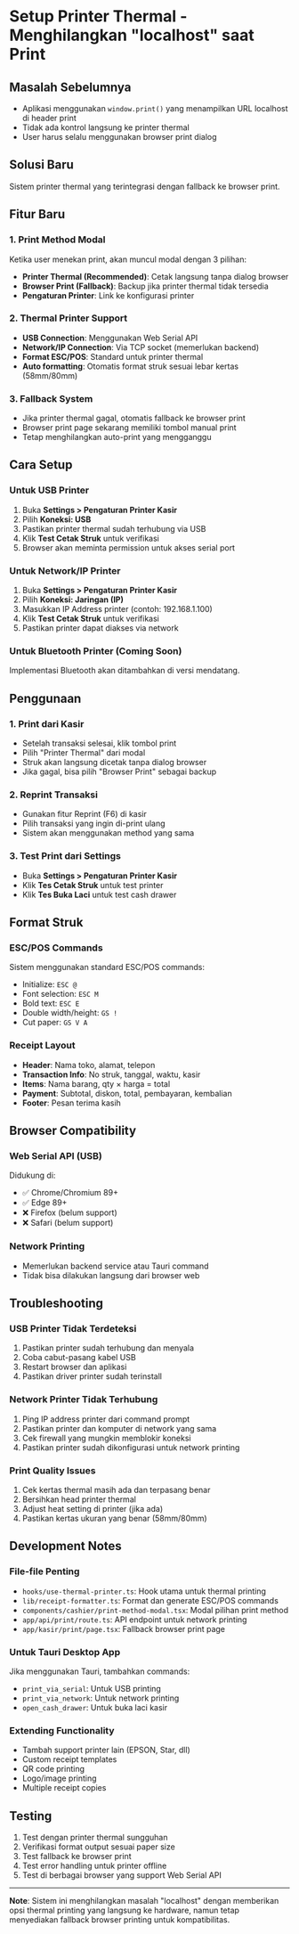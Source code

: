 # Setup Printer Thermal - Menghilangkan "localhost" saat Print

## Masalah Sebelumnya
- Aplikasi menggunakan `window.print()` yang menampilkan URL localhost di header print
- Tidak ada kontrol langsung ke printer thermal
- User harus selalu menggunakan browser print dialog

## Solusi Baru
Sistem printer thermal yang terintegrasi dengan fallback ke browser print.

## Fitur Baru

### 1. Print Method Modal
Ketika user menekan print, akan muncul modal dengan 3 pilihan:
- **Printer Thermal (Recommended)**: Cetak langsung tanpa dialog browser
- **Browser Print (Fallback)**: Backup jika printer thermal tidak tersedia
- **Pengaturan Printer**: Link ke konfigurasi printer

### 2. Thermal Printer Support
- **USB Connection**: Menggunakan Web Serial API
- **Network/IP Connection**: Via TCP socket (memerlukan backend)
- **Format ESC/POS**: Standard untuk printer thermal
- **Auto formatting**: Otomatis format struk sesuai lebar kertas (58mm/80mm)

### 3. Fallback System
- Jika printer thermal gagal, otomatis fallback ke browser print
- Browser print page sekarang memiliki tombol manual print
- Tetap menghilangkan auto-print yang mengganggu

## Cara Setup

### Untuk USB Printer
1. Buka **Settings > Pengaturan Printer Kasir**
2. Pilih **Koneksi: USB**
3. Pastikan printer thermal sudah terhubung via USB
4. Klik **Test Cetak Struk** untuk verifikasi
5. Browser akan meminta permission untuk akses serial port

### Untuk Network/IP Printer
1. Buka **Settings > Pengaturan Printer Kasir**
2. Pilih **Koneksi: Jaringan (IP)**
3. Masukkan IP Address printer (contoh: 192.168.1.100)
4. Klik **Test Cetak Struk** untuk verifikasi
5. Pastikan printer dapat diakses via network

### Untuk Bluetooth Printer (Coming Soon)
Implementasi Bluetooth akan ditambahkan di versi mendatang.

## Penggunaan

### 1. Print dari Kasir
- Setelah transaksi selesai, klik tombol print
- Pilih "Printer Thermal" dari modal
- Struk akan langsung dicetak tanpa dialog browser
- Jika gagal, bisa pilih "Browser Print" sebagai backup

### 2. Reprint Transaksi
- Gunakan fitur Reprint (F6) di kasir
- Pilih transaksi yang ingin di-print ulang
- Sistem akan menggunakan method yang sama

### 3. Test Print dari Settings
- Buka **Settings > Pengaturan Printer Kasir**
- Klik **Tes Cetak Struk** untuk test printer
- Klik **Tes Buka Laci** untuk test cash drawer

## Format Struk

### ESC/POS Commands
Sistem menggunakan standard ESC/POS commands:
- Initialize: `ESC @`
- Font selection: `ESC M`
- Bold text: `ESC E`
- Double width/height: `GS !`
- Cut paper: `GS V A`

### Receipt Layout
- **Header**: Nama toko, alamat, telepon
- **Transaction Info**: No struk, tanggal, waktu, kasir
- **Items**: Nama barang, qty × harga = total
- **Payment**: Subtotal, diskon, total, pembayaran, kembalian
- **Footer**: Pesan terima kasih

## Browser Compatibility

### Web Serial API (USB)
Didukung di:
- ✅ Chrome/Chromium 89+
- ✅ Edge 89+
- ❌ Firefox (belum support)
- ❌ Safari (belum support)

### Network Printing
- Memerlukan backend service atau Tauri command
- Tidak bisa dilakukan langsung dari browser web

## Troubleshooting

### USB Printer Tidak Terdeteksi
1. Pastikan printer sudah terhubung dan menyala
2. Coba cabut-pasang kabel USB
3. Restart browser dan aplikasi
4. Pastikan driver printer sudah terinstall

### Network Printer Tidak Terhubung
1. Ping IP address printer dari command prompt
2. Pastikan printer dan komputer di network yang sama
3. Cek firewall yang mungkin memblokir koneksi
4. Pastikan printer sudah dikonfigurasi untuk network printing

### Print Quality Issues
1. Cek kertas thermal masih ada dan terpasang benar
2. Bersihkan head printer thermal
3. Adjust heat setting di printer (jika ada)
4. Pastikan kertas ukuran yang benar (58mm/80mm)

## Development Notes

### File-file Penting
- `hooks/use-thermal-printer.ts`: Hook utama untuk thermal printing
- `lib/receipt-formatter.ts`: Format dan generate ESC/POS commands
- `components/cashier/print-method-modal.tsx`: Modal pilihan print method
- `app/api/print/route.ts`: API endpoint untuk network printing
- `app/kasir/print/page.tsx`: Fallback browser print page

### Untuk Tauri Desktop App
Jika menggunakan Tauri, tambahkan commands:
- `print_via_serial`: Untuk USB printing
- `print_via_network`: Untuk network printing
- `open_cash_drawer`: Untuk buka laci kasir

### Extending Functionality
- Tambah support printer lain (EPSON, Star, dll)
- Custom receipt templates
- QR code printing
- Logo/image printing
- Multiple receipt copies

## Testing
1. Test dengan printer thermal sungguhan
2. Verifikasi format output sesuai paper size
3. Test fallback ke browser print
4. Test error handling untuk printer offline
5. Test di berbagai browser yang support Web Serial API

---

**Note**: Sistem ini menghilangkan masalah "localhost" dengan memberikan opsi thermal printing yang langsung ke hardware, namun tetap menyediakan fallback browser printing untuk kompatibilitas.